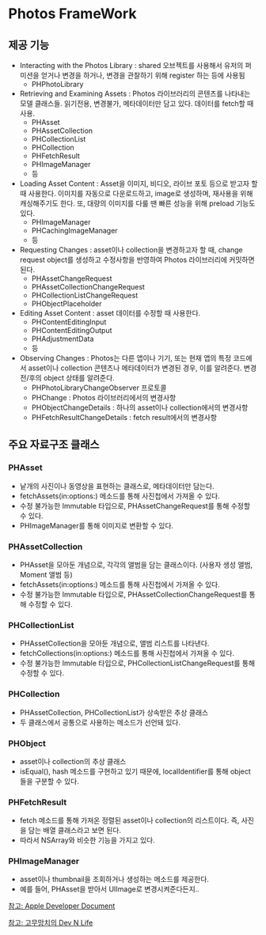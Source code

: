 # Photos FrameWork
## 제공 기능

- Interacting with the Photos Library : shared 오브젝트를 사용해서 유저의 퍼미션을 얻거나 변경을 하거나, 변경을 관찰하기 위해 register 하는 등에 사용됨
	- PHPhotoLibrary
- Retrieving and Examining Assets : Photos 라이브러리의 콘텐츠를 나타내는 모델 클래스들. 읽기전용, 변경불가, 메타데이터만 담고 있다. 데이터를 fetch할 때 사용.
	- PHAsset
	- PHAssetCollection
	- PHCollectionList
	- PHCollection
	- PHFetchResult
	- PHImageManager
	- 등
- Loading Asset Content : Asset을 이미지, 비디오, 라이브 포토 등으로 받고자 할 때 사용한다. 이미지를 자동으로 다운로드하고, image로 생성하며, 재사용을 위해 캐싱해주기도 한다. 또, 대량의 이미지를 다룰 땐 빠른 성능을 위해 preload 기능도 있다.
	- PHImageManager
	- PHCachingImageManager
	- 등
- Requesting Changes : asset이나 collection을 변경하고자 할 때, change request object를 생성하고 수정사항을 반영하여 Photos 라이브러리에 커밋하면 된다.
	- PHAssetChangeRequest
	- PHAssetCollectionChangeRequest
	- PHCollectionListChangeRequest
	- PHObjectPlaceholder
- Editing Asset Content : asset 데이터를 수정할 때 사용한다. 
	- PHContentEditingInput
	- PHContentEditingOutput
	- PHAdjustmentData
	- 등
- Observing Changes : Photos는 다른 앱이나 기기, 또는 현재 앱의 특정 코드에서 asset이나 collection 콘텐츠나 메타데이터가 변경된 경우, 이를 알려준다. 변경 전/후의 object 상태를 알려준다.
	- PHPhotoLibraryChangeObserver 프로토콜
	- PHChange : Photos 라이브러리에서의 변경사항
	- PHObjectChangeDetails : 하나의 asset이나 collection에서의 변경사항
	- PHFetchResultChangeDetails : fetch result에서의 변경사항

## 주요 자료구조 클래스
### PHAsset
- 낱개의 사진이나 동영상을 표현하는 클래스로, 메타데이터만 담는다.
- fetchAssets(in:options:) 메소드를 통해 사진첩에서 가져올 수 있다.
- 수정 불가능한 Immutable 타입으로, PHAssetChangeRequest를 통해 수정할 수 있다.
- PHImageManager를 통해 이미지로 변환할 수 있다.

### PHAssetCollection
- PHAsset을 모아둔 개념으로, 각각의 앨범을 담는 클래스이다. (사용자 생성 앨범, Moment 앨범 등)
- fetchAssets(in:options:) 메소드를 통해 사진첩에서 가져올 수 있다.
- 수정 불가능한 Immutable 타입으로, PHAssetCollectionChangeRequest를 통해 수정할 수 있다.

### PHCollectionList
- PHAssetCollection을 모아둔 개념으로, 앨범 리스트를 나타낸다.
- fetchCollections(in:options:) 메소드를 통해 사진첩에서 가져올 수 있다.
- 수정 불가능한 Immutable 타입으로, PHCollectionListChangeRequest를 통해 수정할 수 있다.

### PHCollection
- PHAssetCollection, PHCollectionList가 상속받은 추상 클래스
- 두 클래스에서 공통으로 사용하는 메소드가 선언돼 있다.

### PHObject
- asset이나 collection의 추상 클래스
- isEqual(), hash 메소드를 구현하고 있기 때문에, localIdentifier를 통해 object 들을 구분할 수 있다.

### PHFetchResult
- fetch 메소드를 통해 가져온 정렬된 asset이나 collection의 리스트이다. 즉, 사진을 담는 배열 클래스라고 보면 된다.
- 따라서 NSArray와 비슷한 기능을 가지고 있다.

### PHImageManager
- asset이나 thumbnail을 조회하거나 생성하는 메소드를 제공한다.
- 예를 들어, PHAsset을 받아서 UIImage로 변경시켜준다든지..


[참고: Apple Developer Document](https://developer.apple.com/documentation/photos)

[참고: 고무망치의 Dev N Life](http://rhammer.tistory.com/229?category=503774)
